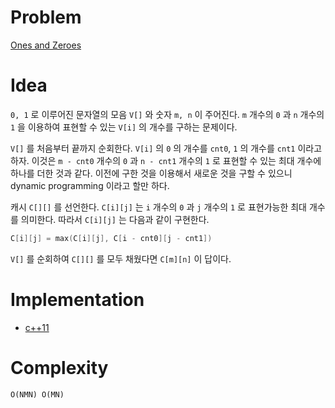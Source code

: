 # Problem

[Ones and Zeroes](https://leetcode.com/problems/ones-and-zeroes/)

# Idea

`0, 1` 로 이루어진 문자열의 모음 `V[]` 와 숫자 `m, n` 이 주어진다.
`m` 개수의 `0` 과 `n` 개수의 `1` 을 이용하여 표현할 수 있는 `V[i]` 의
개수를 구하는 문제이다.

`V[]` 를 처음부터 끝까지 순회한다. `V[i]` 의 `0` 의 개수를 `cnt0`, `1`
의 개수를 `cnt1` 이라고 하자. 이것은 `m - cnt0` 개수의 `0` 과 `n -
cnt1` 개수의 `1` 로 표현할 수 있는 최대 개수에 하나를 더한 것과 같다.
이전에 구한 것을 이용해서 새로운 것을 구할 수 있으니 dynamic
programming 이라고 할만 하다.

캐시 `C[][]` 를 선언한다. `C[i][j]` 는 `i` 개수의 `0` 과 `j` 개수의
`1` 로 표현가능한 최대 개수를 의미한다. 따라서 `C[i][j]` 는 다음과
같이 구현한다.

```cpp
C[i][j] = max(C[i][j], C[i - cnt0][j - cnt1])
```

`V[]` 를 순회하여 `C[][]` 를 모두 채웠다면 `C[m][n]` 이 답이다.

# Implementation

* [c++11](a.cpp)

# Complexity

```
O(NMN) O(MN)
```
